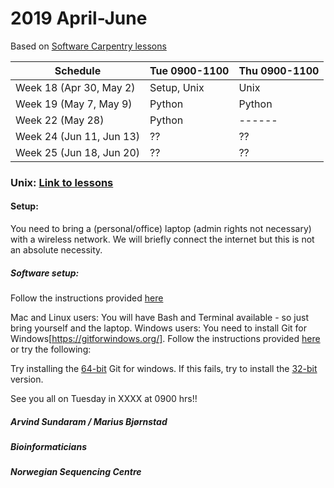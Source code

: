 # 2019 April-June

Based on [Software Carpentry lessons](https://software-carpentry.org/lessons/)

| Schedule                  | Tue 0900-1100 | Thu 0900-1100 |
| ------------------------- | ------------- |-------------- |
| Week 18 (Apr 30, May 2)   | Setup, Unix   | Unix          |
| Week 19 (May 7, May 9)    | Python        | Python        |
| Week 22 (May 28)          | Python        | ------        |
| Week 24 (Jun 11, Jun 13)  | ??            | ??            |
| Week 25 (Jun 18, Jun 20)  | ??            | ??            |

### Unix: [Link to lessons](http://swcarpentry.github.io/shell-novice/)
#### Setup:
You need to bring a (personal/office) laptop (admin rights not necessary) with a wireless network. We will briefly connect the internet but this is not an absolute necessity.

##### Software setup:
Follow the instructions provided [here](http://swcarpentry.github.io/shell-novice/setup.html)

Mac and Linux users: You will have Bash and Terminal available - so just bring yourself and the laptop.
Windows users: You need to install Git for Windows[https://gitforwindows.org/]. Follow the instructions provided [here](http://swcarpentry.github.io/shell-novice/setup.html) or try the following:

Try installing the [64-bit](https://github.com/git-for-windows/git/releases/download/v2.21.0.windows.1/Git-2.21.0-64-bit.exe) Git for windows. If this fails, try to install the [32-bit](https://github.com/git-for-windows/git/releases/download/v2.21.0.windows.1/Git-2.21.0-32-bit.exe) version.

See you all on Tuesday in XXXX at 0900 hrs!!



##### Arvind Sundaram / Marius Bjørnstad
##### Bioinformaticians
##### Norwegian Sequencing Centre
